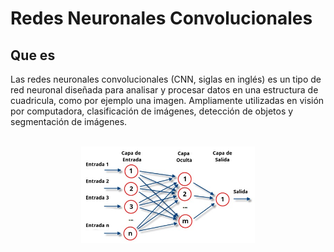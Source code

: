 # Redes Neuronales Convolucionales

## Que es

Las redes neuronales convolucionales (CNN, siglas en inglés) es un tipo de red neuronal diseñada para analisar y procesar datos en una estructura de cuadricula, como por ejemplo una imagen. Ampliamente utilizadas en visión por computadora, clasificación de imágenes, detección de objetos y segmentación de imágenes.

<p align="center">
   <br />
   <img src="..\img\redes-neuronales.jpg" width="55%">
   <br />
</p>